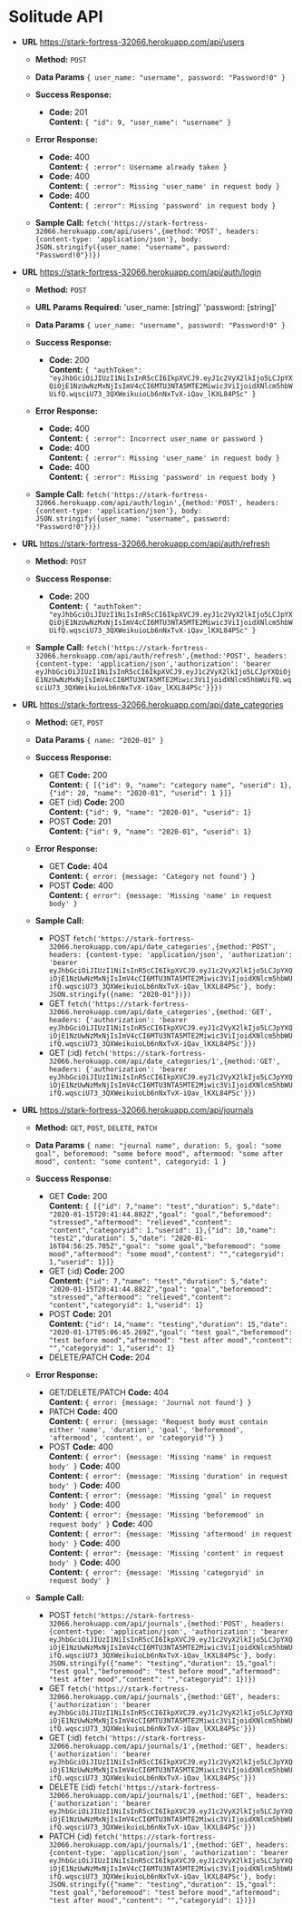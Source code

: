 # Solitude API

* **URL**
https://stark-fortress-32066.herokuapp.com/api/users

  * **Method:**
  `POST` 

  * **Data Params**
    `{ user_name: "username", password: "Password!0" }`

  * **Success Response:**
    * **Code:** 201 <br />
      **Content:**
      `{ "id": 9, "user_name": "username" }`

  * **Error Response:**
    * **Code:** 400 <br />
      **Content:**
      `{ :error": Username already taken }`
    * **Code:** 400 <br />
      **Content:**
      `{ :error": Missing 'user_name' in request body }`
    * **Code:** 400 <br />
      **Content:**
      `{ :error": Missing 'password' in request body }`

  * **Sample Call:**
    `fetch('https://stark-fortress-32066.herokuapp.com/api/users',{method:'POST', headers: {content-type: 'application/json'}, body: JSON.stringify({user_name: "username", password: "Password!0"})})`

* **URL**
https://stark-fortress-32066.herokuapp.com/api/auth/login

  * **Method:**
  `POST` 

  *  **URL Params**
     **Required:**
    'user_name: [string]'
    'password: [string]'

  * **Data Params**
    `{ user_name: "username", password: "Password!0" }`

  * **Success Response:**
    * **Code:** 200 <br />
      **Content:**
      `{ "authToken": "eyJhbGciOiJIUzI1NiIsInR5cCI6IkpXVCJ9.eyJ1c2VyX2lkIjo5LCJpYXQiOjE1NzUwNzMxNjIsImV4cCI6MTU3NTA5MTE2Miwic3ViIjoidXNlcm5hbWUifQ.wqsciU73_3QXWeikuioLb6nNxTvX-iQav_lKXL84PSc" }`

  * **Error Response:**
    * **Code:** 400 <br />
      **Content:**
      `{ :error": Incorrect user_name or password }`
    * **Code:** 400 <br />
      **Content:**
      `{ :error": Missing 'user_name' in request body }`
    * **Code:** 400 <br />
      **Content:**
      `{ :error": Missing 'password' in request body }`

  * **Sample Call:**
    `fetch('https://stark-fortress-32066.herokuapp.com/api/auth/login',{method:'POST', headers: {content-type: 'application/json'}, body: JSON.stringify({user_name: "username", password: "Password!0"})})`
    
* **URL**
https://stark-fortress-32066.herokuapp.com/api/auth/refresh

  * **Method:**
  `POST` 

  * **Success Response:**
    * **Code:** 200 <br />
      **Content:**
      `{ "authToken": "eyJhbGciOiJIUzI1NiIsInR5cCI6IkpXVCJ9.eyJ1c2VyX2lkIjo5LCJpYXQiOjE1NzUwNzMxNjIsImV4cCI6MTU3NTA5MTE2Miwic3ViIjoidXNlcm5hbWUifQ.wqsciU73_3QXWeikuioLb6nNxTvX-iQav_lKXL84PSc" }`

  * **Sample Call:**
    `fetch('https://stark-fortress-32066.herokuapp.com/api/auth/refresh',{method:'POST', headers: {content-type: 'application/json','authorization': 'bearer eyJhbGciOiJIUzI1NiIsInR5cCI6IkpXVCJ9.eyJ1c2VyX2lkIjo5LCJpYXQiOjE1NzUwNzMxNjIsImV4cCI6MTU3NTA5MTE2Miwic3ViIjoidXNlcm5hbWUifQ.wqsciU73_3QXWeikuioLb6nNxTvX-iQav_lKXL84PSc'}}})`

* **URL**
https://stark-fortress-32066.herokuapp.com/api/date_categories

  * **Method:**
  `GET`, `POST` 

  * **Data Params**
    `{ name: "2020-01" }`

  * **Success Response:**
    * GET
      **Code:** 200 <br />
      **Content:**
      `{ [{"id": 9, "name": "category name", "userid": 1}, {"id": 20, "name": "2020-01", "userid": 1 }]}`
    * GET (:id)
      **Code:** 200 <br />
      **Content:**
      `{"id": 9, "name": "2020-01", "userid": 1}`
    * POST
      **Code:** 201 <br />
      **Content:**
      `{"id": 9, "name": "2020-01", "userid": 1}`

  * **Error Response:**
    * GET
      **Code:** 404 <br />
      **Content:**
      `{ error: {message: 'Category not found'} }`
    * POST
      **Code:** 400 <br />
      **Content:**
      `{ error": {message: 'Missing 'name' in request body' }`

  * **Sample Call:**
    * POST
    `fetch('https://stark-fortress-32066.herokuapp.com/api/date_categories',{method:'POST', headers: {content-type: 'application/json', 'authorization': 'bearer eyJhbGciOiJIUzI1NiIsInR5cCI6IkpXVCJ9.eyJ1c2VyX2lkIjo5LCJpYXQiOjE1NzUwNzMxNjIsImV4cCI6MTU3NTA5MTE2Miwic3ViIjoidXNlcm5hbWUifQ.wqsciU73_3QXWeikuioLb6nNxTvX-iQav_lKXL84PSc'}, body: JSON.stringify({name: "2020-01"})})`
    * GET
    `fetch('https://stark-fortress-32066.herokuapp.com/api/date_categories',{method:'GET', headers: {'authorization': 'bearer eyJhbGciOiJIUzI1NiIsInR5cCI6IkpXVCJ9.eyJ1c2VyX2lkIjo5LCJpYXQiOjE1NzUwNzMxNjIsImV4cCI6MTU3NTA5MTE2Miwic3ViIjoidXNlcm5hbWUifQ.wqsciU73_3QXWeikuioLb6nNxTvX-iQav_lKXL84PSc'}})`
    * GET (:id)
    `fetch('https://stark-fortress-32066.herokuapp.com/api/date_categories/1',{method:'GET', headers: {'authorization': 'bearer eyJhbGciOiJIUzI1NiIsInR5cCI6IkpXVCJ9.eyJ1c2VyX2lkIjo5LCJpYXQiOjE1NzUwNzMxNjIsImV4cCI6MTU3NTA5MTE2Miwic3ViIjoidXNlcm5hbWUifQ.wqsciU73_3QXWeikuioLb6nNxTvX-iQav_lKXL84PSc'}})`

* **URL**
https://stark-fortress-32066.herokuapp.com/api/journals

  * **Method:**
  `GET`, `POST`, `DELETE`, `PATCH`

  * **Data Params**
    `{ name: "journal name", duration: 5, goal: "some goal", beforemood: "some before mood", aftermood: "some after mood", content: "some content", categoryid: 1 }`

  * **Success Response:**
    * GET
      **Code:** 200 <br />
      **Content:**
      `{ [{"id": 7,"name": "test","duration": 5,"date": "2020-01-15T20:41:44.882Z","goal": "goal","beforemood": "stressed","aftermood": "relieved","content": "content","categoryid": 1,"userid": 1},{"id": 10,"name": "test2","duration": 5,"date": "2020-01-16T04:56:25.705Z","goal": "some goal","beforemood": "some mood","aftermood": "some mood","content": "","categoryid": 1,"userid": 1}]}`
    * GET (:id)
      **Code:** 200 <br />
      **Content:**
      `{"id": 7,"name": "test","duration": 5,"date": "2020-01-15T20:41:44.882Z","goal": "goal","beforemood": "stressed","aftermood": "relieved","content": "content","categoryid": 1,"userid": 1}`
    * POST
      **Code:** 201 <br />
      **Content:**
      `{"id": 14,"name": "testing","duration": 15,"date": "2020-01-17T05:06:45.269Z","goal": "test goal","beforemood": "test before mood","aftermood": "test after mood","content": "","categoryid": 1,"userid": 1}`    
    * DELETE/PATCH
      **Code:** 204<br />
      
  * **Error Response:**
    * GET/DELETE/PATCH
      **Code:** 404 <br />
      **Content:**
      `{ error: {message: 'Journal not found'} }`
    * PATCH
      **Code:** 400 <br />
      **Content:**
      `{ error: {message: "Request body must contain either 'name', 'duration', 'goal', 'beforemood', 'aftermood', 'content', or 'categoryid'"} }`
    * POST
      **Code:** 400 <br />
      **Content:**
      `{ error": {message: 'Missing 'name' in request body' }`
      **Code:** 400 <br />
      **Content:**
      `{ error": {message: 'Missing 'duration' in request body' }`
      **Code:** 400 <br />
      **Content:**
      `{ error": {message: 'Missing 'goal' in request body' }`
      **Code:** 400 <br />
      **Content:**
      `{ error": {message: 'Missing 'beforemood' in request body' }`
      **Code:** 400 <br />
      **Content:**
      `{ error": {message: 'Missing 'aftermood' in request body' }`
      **Code:** 400 <br />
      **Content:**
      `{ error": {message: 'Missing 'content' in request body' }`
      **Code:** 400 <br />
      **Content:**
      `{ error": {message: 'Missing 'categoryid' in request body' }`
      
  * **Sample Call:**
    * POST
    `fetch('https://stark-fortress-32066.herokuapp.com/api/journals',{method:'POST', headers: {content-type: 'application/json', 'authorization': 'bearer eyJhbGciOiJIUzI1NiIsInR5cCI6IkpXVCJ9.eyJ1c2VyX2lkIjo5LCJpYXQiOjE1NzUwNzMxNjIsImV4cCI6MTU3NTA5MTE2Miwic3ViIjoidXNlcm5hbWUifQ.wqsciU73_3QXWeikuioLb6nNxTvX-iQav_lKXL84PSc'}, body: JSON.stringify({"name": "testing","duration": 15,"goal": "test goal","beforemood": "test before mood","aftermood": "test after mood","content": "","categoryid": 1})})`
    * GET
    `fetch('https://stark-fortress-32066.herokuapp.com/api/journals',{method:'GET', headers: {'authorization': 'bearer eyJhbGciOiJIUzI1NiIsInR5cCI6IkpXVCJ9.eyJ1c2VyX2lkIjo5LCJpYXQiOjE1NzUwNzMxNjIsImV4cCI6MTU3NTA5MTE2Miwic3ViIjoidXNlcm5hbWUifQ.wqsciU73_3QXWeikuioLb6nNxTvX-iQav_lKXL84PSc'}})`
    * GET (:id)
    `fetch('https://stark-fortress-32066.herokuapp.com/api/journals/1',{method:'GET', headers: {'authorization': 'bearer eyJhbGciOiJIUzI1NiIsInR5cCI6IkpXVCJ9.eyJ1c2VyX2lkIjo5LCJpYXQiOjE1NzUwNzMxNjIsImV4cCI6MTU3NTA5MTE2Miwic3ViIjoidXNlcm5hbWUifQ.wqsciU73_3QXWeikuioLb6nNxTvX-iQav_lKXL84PSc'}})`
    * DELETE (:id)
    `fetch('https://stark-fortress-32066.herokuapp.com/api/journals/1',{method:'GET', headers: {'authorization': 'bearer eyJhbGciOiJIUzI1NiIsInR5cCI6IkpXVCJ9.eyJ1c2VyX2lkIjo5LCJpYXQiOjE1NzUwNzMxNjIsImV4cCI6MTU3NTA5MTE2Miwic3ViIjoidXNlcm5hbWUifQ.wqsciU73_3QXWeikuioLb6nNxTvX-iQav_lKXL84PSc'}})`
    * PATCH (:id)
    `fetch('https://stark-fortress-32066.herokuapp.com/api/journals/1',{method:'GET', headers: {content-type: 'application/json', 'authorization': 'bearer eyJhbGciOiJIUzI1NiIsInR5cCI6IkpXVCJ9.eyJ1c2VyX2lkIjo5LCJpYXQiOjE1NzUwNzMxNjIsImV4cCI6MTU3NTA5MTE2Miwic3ViIjoidXNlcm5hbWUifQ.wqsciU73_3QXWeikuioLb6nNxTvX-iQav_lKXL84PSc'}, body: JSON.stringify({"name": "testing","duration": 15,"goal": "test goal","beforemood": "test before mood","aftermood": "test after mood","content": "","categoryid": 1})})`
